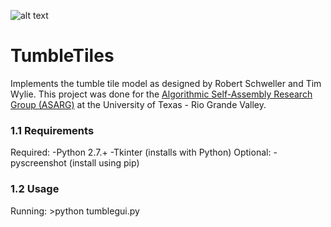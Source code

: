 
![alt text](https://raw.githubusercontent.com/asarg/TumbleTiles/master/tumble.gif "Tumble Tiles")

# TumbleTiles

Implements the tumble tile model as designed by Robert Schweller and Tim Wylie. This project was done for the [Algorithmic Self-Assembly Research Group (ASARG)](https://asarg.hackresearch.com) at the University of Texas - Rio Grande Valley.


### 1.1 Requirements
  Required:
    -Python 2.7.+
    -Tkinter (installs with Python)
  Optional:
    -pyscreenshot (install using pip)


### 1.2 Usage
  Running:
    >python tumblegui.py